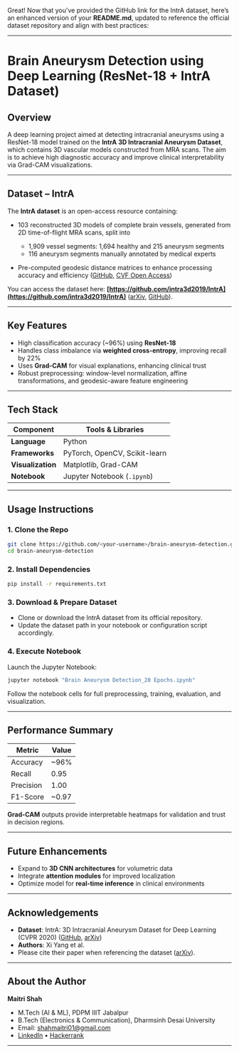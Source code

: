 Great! Now that you've provided the GitHub link for the IntrA dataset, here’s an enhanced version of your **README.md**, updated to reference the official dataset repository and align with best practices:

---

# Brain Aneurysm Detection using Deep Learning (ResNet-18 + IntrA Dataset)

## Overview

A deep learning project aimed at detecting intracranial aneurysms using a ResNet-18 model trained on the **IntrA 3D Intracranial Aneurysm Dataset**, which contains 3D vascular models constructed from MRA scans. The aim is to achieve high diagnostic accuracy and improve clinical interpretability via Grad-CAM visualizations.

---

## Dataset – IntrA

The **IntrA dataset** is an open-access resource containing:

* 103 reconstructed 3D models of complete brain vessels, generated from 2D time-of-flight MRA scans, split into

  * 1,909 vessel segments: 1,694 healthy and 215 aneurysm segments
  * 116 aneurysm segments manually annotated by medical experts
* Pre-computed geodesic distance matrices to enhance processing accuracy and efficiency ([GitHub][1], [CVF Open Access][2])

You can access the dataset here: **[https://github.com/intra3d2019/IntrA](https://github.com/intra3d2019/IntrA)** ([arXiv][3], [GitHub][1]).

---

## Key Features

* High classification accuracy (\~96%) using **ResNet-18**
* Handles class imbalance via **weighted cross-entropy**, improving recall by 22%
* Uses **Grad-CAM** for visual explanations, enhancing clinical trust
* Robust preprocessing: window-level normalization, affine transformations, and geodesic-aware feature engineering

---

## Tech Stack

| Component         | Tools & Libraries             |
| ----------------- | ----------------------------- |
| **Language**      | Python                        |
| **Frameworks**    | PyTorch, OpenCV, Scikit-learn |
| **Visualization** | Matplotlib, Grad-CAM          |
| **Notebook**      | Jupyter Notebook (`.ipynb`)   |

---

## Usage Instructions

### 1. Clone the Repo

```bash
git clone https://github.com/<your-username>/brain-aneurysm-detection.git
cd brain-aneurysm-detection
```

### 2. Install Dependencies

```bash
pip install -r requirements.txt
```

### 3. Download & Prepare Dataset

* Clone or download the IntrA dataset from its official repository.
* Update the dataset path in your notebook or configuration script accordingly.

### 4. Execute Notebook

Launch the Jupyter Notebook:

```bash
jupyter notebook "Brain Aneurysm Detection_20 Epochs.ipynb"
```

Follow the notebook cells for full preprocessing, training, evaluation, and visualization.

---

## Performance Summary

| Metric    | Value  |
| --------- | ------ |
| Accuracy  | \~96%  |
| Recall    | 0.95   |
| Precision | 1.00   |
| F1-Score  | \~0.97 |

**Grad-CAM** outputs provide interpretable heatmaps for validation and trust in decision regions.

---

## Future Enhancements

* Expand to **3D CNN architectures** for volumetric data
* Integrate **attention modules** for improved localization
* Optimize model for **real-time inference** in clinical environments

---

## Acknowledgements

* **Dataset**: IntrA: 3D Intracranial Aneurysm Dataset for Deep Learning (CVPR 2020) ([GitHub][1], [arXiv][3])
* **Authors**: Xi Yang et al.
* Please cite their paper when referencing the dataset ([arXiv][3]).

---

## About the Author

**Maitri Shah**

* M.Tech (AI & ML), PDPM IIIT Jabalpur
* B.Tech (Electronics & Communication), Dharmsinh Desai University
* Email: [shahmaitri01@gmail.com](mailto:shahmaitri01@gmail.com)
* [LinkedIn](https://www.linkedin.com/in/maitri-sanjay-shah) • [Hackerrank](https://www.hackerrank.com/profile/shahmaitri01)

---

[1]: https://github.com/intra3d2019/IntrA?utm_source=chatgpt.com "IntrA: 3D Intracranial Aneurysm Dataset for Deep Learning - GitHub"
[2]: https://openaccess.thecvf.com/content_CVPR_2020/papers/Yang_IntrA_3D_Intracranial_Aneurysm_Dataset_for_Deep_Learning_CVPR_2020_paper.pdf?utm_source=chatgpt.com "[PDF] IntrA: 3D Intracranial Aneurysm Dataset for Deep Learning"
[3]: https://arxiv.org/abs/2003.02920?utm_source=chatgpt.com "IntrA: 3D Intracranial Aneurysm Dataset for Deep Learning"
